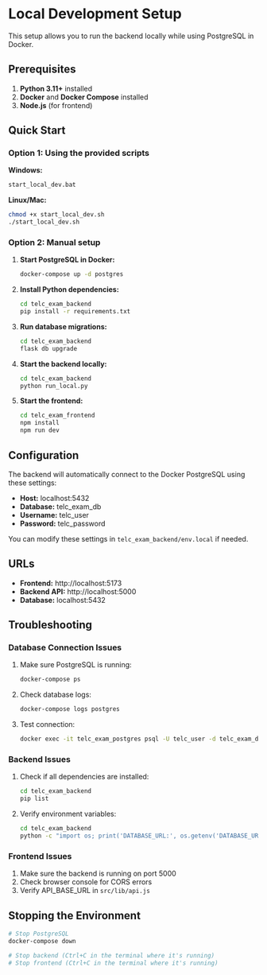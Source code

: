 # Local Development Setup

This setup allows you to run the backend locally while using PostgreSQL in Docker.

## Prerequisites

1. **Python 3.11+** installed
2. **Docker** and **Docker Compose** installed
3. **Node.js** (for frontend)

## Quick Start

### Option 1: Using the provided scripts

**Windows:**
```bash
start_local_dev.bat
```

**Linux/Mac:**
```bash
chmod +x start_local_dev.sh
./start_local_dev.sh
```

### Option 2: Manual setup

1. **Start PostgreSQL in Docker:**
   ```bash
   docker-compose up -d postgres
   ```

2. **Install Python dependencies:**
   ```bash
   cd telc_exam_backend
   pip install -r requirements.txt
   ```

3. **Run database migrations:**
   ```bash
   cd telc_exam_backend
   flask db upgrade
   ```

4. **Start the backend locally:**
   ```bash
   cd telc_exam_backend
   python run_local.py
   ```

5. **Start the frontend:**
   ```bash
   cd telc_exam_frontend
   npm install
   npm run dev
   ```

## Configuration

The backend will automatically connect to the Docker PostgreSQL using these settings:
- **Host:** localhost:5432
- **Database:** telc_exam_db
- **Username:** telc_user
- **Password:** telc_password

You can modify these settings in `telc_exam_backend/env.local` if needed.

## URLs

- **Frontend:** http://localhost:5173
- **Backend API:** http://localhost:5000
- **Database:** localhost:5432

## Troubleshooting

### Database Connection Issues

1. Make sure PostgreSQL is running:
   ```bash
   docker-compose ps
   ```

2. Check database logs:
   ```bash
   docker-compose logs postgres
   ```

3. Test connection:
   ```bash
   docker exec -it telc_exam_postgres psql -U telc_user -d telc_exam_db
   ```

### Backend Issues

1. Check if all dependencies are installed:
   ```bash
   cd telc_exam_backend
   pip list
   ```

2. Verify environment variables:
   ```bash
   cd telc_exam_backend
   python -c "import os; print('DATABASE_URL:', os.getenv('DATABASE_URL'))"
   ```

### Frontend Issues

1. Make sure the backend is running on port 5000
2. Check browser console for CORS errors
3. Verify API_BASE_URL in `src/lib/api.js`

## Stopping the Environment

```bash
# Stop PostgreSQL
docker-compose down

# Stop backend (Ctrl+C in the terminal where it's running)
# Stop frontend (Ctrl+C in the terminal where it's running)
```
